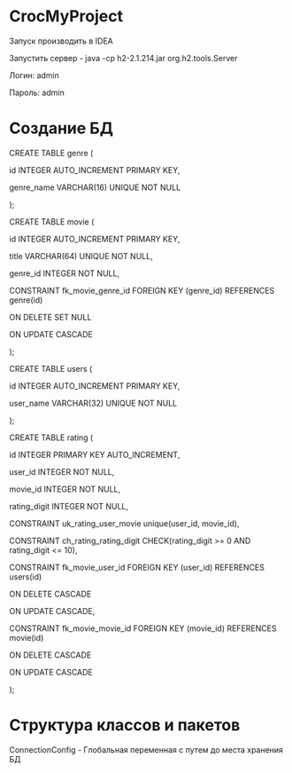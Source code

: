 # CrocMyProject

Запуск производить в IDEA

Запустить сервер - java -cp h2-2.1.214.jar org.h2.tools.Server

Логин: admin

Пароль: admin

# Создание БД
CREATE TABLE genre (

id INTEGER  AUTO_INCREMENT PRIMARY KEY,

genre_name VARCHAR(16) UNIQUE NOT NULL

);


CREATE TABLE movie (

id INTEGER AUTO_INCREMENT PRIMARY KEY,

title VARCHAR(64) UNIQUE NOT NULL,

genre_id INTEGER NOT NULL,

CONSTRAINT fk_movie_genre_id FOREIGN KEY (genre_id) REFERENCES genre(id) 

ON DELETE SET NULL 

ON UPDATE CASCADE

);


CREATE TABLE users (

id INTEGER AUTO_INCREMENT PRIMARY KEY,

user_name VARCHAR(32) UNIQUE NOT NULL

);


CREATE TABLE rating (

id INTEGER PRIMARY KEY AUTO_INCREMENT,

user_id INTEGER NOT NULL,

movie_id INTEGER NOT NULL,

rating_digit INTEGER NOT NULL,

CONSTRAINT uk_rating_user_movie unique(user_id, movie_id),

CONSTRAINT ch_rating_rating_digit CHECK(rating_digit >= 0 AND rating_digit <= 10),

CONSTRAINT fk_movie_user_id FOREIGN KEY (user_id) REFERENCES users(id) 

ON DELETE CASCADE 

ON UPDATE CASCADE,

CONSTRAINT fk_movie_movie_id FOREIGN KEY (movie_id) REFERENCES movie(id) 

ON DELETE CASCADE 

ON UPDATE CASCADE

);


# Структура классов и пакетов

ConnectionConfig - Глобальная переменная с путем до места хранения БД